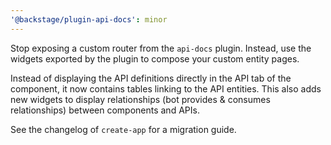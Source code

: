 ```yaml
---
'@backstage/plugin-api-docs': minor
---
```


Stop exposing a custom router from the `api-docs` plugin. Instead, use the
widgets exported by the plugin to compose your custom entity pages.

Instead of displaying the API definitions directly in the API tab of the
component, it now contains tables linking to the API entities. This also adds
new widgets to display relationships (bot provides & consumes relationships)
between components and APIs.

See the changelog of `create-app` for a migration guide.

